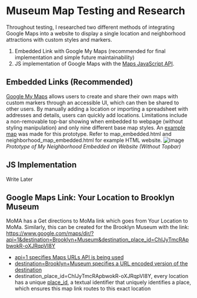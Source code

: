 # Museum Map Testing and Research 

Throughout testing, I researched two different methods of integrating Google Maps into a website to display a single location and neighborhood attractions with custom styles and markers. 

1. Embedded Link with Google My Maps (recommended for final implementation and simple future maintainability)
2. JS implementation of Google Maps with the [Maps JavaScript API](https://developers.google.com/maps/documentation/javascript).

## Embedded Links (Recommended)
[Google My Maps](https://www.google.com/maps/d/u/0/) allows users to create and share their own maps with custom markers through an accessible UI, which can then be shared to other users. By manually adding a location or importing a spreadsheet with addresses and details, users can quickly add locations. Limitations include a non-removable top-bar showing when embedded to webpage (without styling manipulation) and only nine different base map styles. An [example map](https://www.google.com/maps/d/u/0/edit?mid=1PEsvvV5_N5PIceTYL67phHOrUpzbjzM&usp=sharing) was made for this prototype. Refer to map_embedded.html and neighborhood_map_embedded.html for example HTML website.
![image](https://drive.google.com/uc?id=1VOOdSIpr7TB5XEGQTqzOy7ZeSk63PHfT)
*Prototype of My Neighborhood Embedded on Website (Without Topbar)*

## JS Implementation
Write Later

## Google Maps Link: Your Location to Brooklyn Museum
MoMA has a Get directions to MoMa link which goes from Your Location to MoMa. Similarly, this can be created for the Brooklyn Museum with the link: https://www.google.com/maps/dir/?api=1&destination=Brooklyn+Museum&destination_place_id=ChIJyTmcRApbwokR-oXJRqpVI8Y

- [api=1 specifies Maps URLs API is being used](https://developers.google.com/maps/documentation/urls/get-started)
- [destination=Brooklyn+Museum specifies a URL encoded version of the destination](https://developers.google.com/maps/documentation/urls/get-started#parameters)
- destination_place_id=ChIJyTmcRApbwokR-oXJRqpVI8Y, every location has a unique [place_id](https://developers.google.com/maps/documentation/places/web-service/place-id), a textual identifier that uniquely identifies a place, which ensures this map link routes to this exact location
